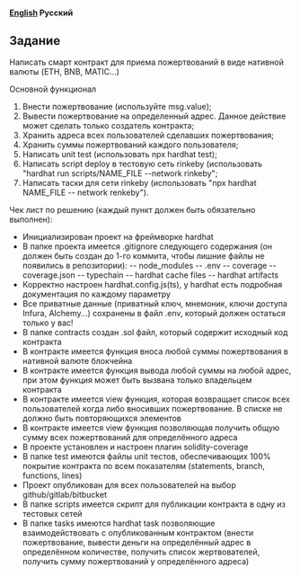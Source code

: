 ####  [English](https://github.com/nikorgl/solidity/tree/main/0_donates) Русский

## Задание
Написать смарт контракт для приема пожертвований в виде нативной валюты (ETH, BNB, MATIC...)

Основной функционал
1) Внести пожертвование (используйте msg.value);
2) Вывести пожертвование на определенный адрес. Данное действие может сделать только создатель контракта;
3) Хранить адреса всех пользователей сделавших пожертвования;
4) Хранить суммы пожертвований каждого пользователя;
5) Написать unit test (использовать npx hardhat test);
6) Написать script deploy в тестовую сеть rinkeby (использовать "hardhat run scripts/NAME_FILE --network rinkeby";
7) Написать таски для сети rinkeby (использовать "npx hardhat NAME_FILE -- network renkeby").

Чек лист по решению (каждый пункт должен быть обязательно выполнен):
- Инициализирован проект на фреймворке hardhat
- В папке проекта имеется .gitignore cледующего содержания (он должен быть создан до 1-го коммита, чтобы лишние файлы не появились в репозитории):
  -- node_modules
  -- .env
  -- coverage
  -- coverage.json
  -- typechain
  -- hardhat cache files
  -- hardhat artifacts
- Корректно настроен hardhat.config.js(ts), у hardhat есть подробная документация по каждому параметру
- Все приватные данные (приватный ключ, мнемоник, ключи доступа Infura, Alchemy...) сохранены в файл .env, который должен остаться только у вас!
- В папке contracts создан .sol файл, который содержит исходный код контракта
- В контракте имеется функция вноса любой суммы пожертвования в нативной валюте блокчейна
- В контракте имеется функция вывода любой суммы на любой адрес, при этом функция может быть вызвана только владельцем контракта
- В контракте имеется view функция, которая возвращает список всех пользователей когда либо вносивших пожертвование. В списке не должно быть повторяющихся элементов
- В контракте имеется view функция позволяющая получить общую сумму всех пожертвований для определённого адреса
- В проекте установлен и настроен плагин solidity-coverage
- В папке test имеются файлы unit тестов, обеспечивающих 100% покрытие контракта по всем показателям (statements, branch, functions, lines)
- Проект опубликован для всех пользователей на выбор github/gitlab/bitbucket
- В папке scripts имеется скрипт для публикации контракта в одну из тестовых сетей
- В папке tasks имеются hardhat task позволяющие взаимодействовать с опубликованным контрактом (внести пожертвование, вывести деньги на определённый адрес в определённом количестве, получить список жертвователей, получить сумму пожертвований у определённого адреса)
